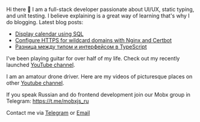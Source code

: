 Hi there 👋 I am a full-stack developer passionate about UI/UX, static typing, and unit testing. 
I  believe explaining is a great way of learning that's why I do blogging. Latest blog posts:
- [Display calendar using SQL](https://teletype.in/@alteregor/sql-calendar)
- [Configure HTTPS for wildcard domains with Nginx and Certbot](https://teletype.in/@alteregor/nginx-certbot-wildcard)
- [Разница между типом и интерфейсом в TypeScript](https://teletype.in/@alteregor/rkPlgmQz8)

I've been playing guitar for over half of my life. Check out my recently launched [YouTube channel](https://www.youtube.com/channel/UCvXwFXFuqfcuyKX5zeBfUuQ).

I am an amatour drone driver. Here are my videos of picturesque places on other [Youtube channel](https://www.youtube.com/channel/UCFM1UaRIPcb747OfE5omukQ).

If you speak Russian and do frontend development join our Mobx group in Telegram: https://t.me/mobxjs_ru

Contact me via [Telegram](https://t.me/egorvn) or [Email](mailto:7gorbachevm@gmail.com)
